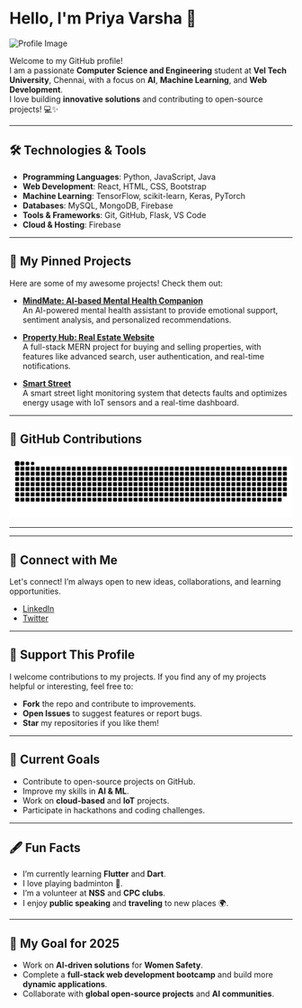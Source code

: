 # Hello, I'm Priya Varsha 👋

![Profile Image](https://github.com/P-PRIYA-VARSHA.png)

Welcome to my GitHub profile!  
I am a passionate **Computer Science and Engineering** student at **Vel Tech University**, Chennai, with a focus on **AI**, **Machine Learning**, and **Web Development**.  
I love building **innovative solutions** and contributing to open-source projects! 💻✨

---

## 🛠️ Technologies & Tools

- **Programming Languages**: Python, JavaScript, Java
- **Web Development**: React, HTML, CSS, Bootstrap
- **Machine Learning**: TensorFlow, scikit-learn, Keras, PyTorch
- **Databases**: MySQL, MongoDB, Firebase
- **Tools & Frameworks**: Git, GitHub, Flask, VS Code
- **Cloud & Hosting**: Firebase

---

## 📂 My Pinned Projects

Here are some of my awesome projects! Check them out:

- [**MindMate: AI-based Mental Health Companion**](https://github.com/P-PRIYA-VARSHA/VTU-Mental-Health-Application)  
   An AI-powered mental health assistant to provide emotional support, sentiment analysis, and personalized recommendations.

- [**Property Hub: Real Estate Website**](https://github.com/PRIYA-VARSHA/mern-estate)  
   A full-stack MERN project for buying and selling properties, with features like advanced search, user authentication, and real-time notifications.

- [**Smart Street**](https://github.com/P-PRIYA-VARSHA/SmartStreetWebsite)  
   A smart street light monitoring system that detects faults and optimizes energy usage with IoT sensors and a real-time dashboard.


---

## 🐍 GitHub Contributions

![GitHub Contribution Graph](https://github.com/Platane/snk/raw/output/github-contribution-grid-snake.svg)

---
---

## 🤝 Connect with Me

Let's connect! I’m always open to new ideas, collaborations, and learning opportunities.

- [LinkedIn](www.linkedin.com/in/p-priya-varsha)
- [Twitter](https://twitter.com/Priya_Varsha)


---

## 💬 Support This Profile

I welcome contributions to my projects. If you find any of my projects helpful or interesting, feel free to:

- **Fork** the repo and contribute to improvements.
- **Open Issues** to suggest features or report bugs.
- **Star** my repositories if you like them!

---

## 🎯 Current Goals

- Contribute to open-source projects on GitHub.
- Improve my skills in **AI & ML**.
- Work on **cloud-based** and **IoT** projects.
- Participate in hackathons and coding challenges.

---

## 🖋️ Fun Facts

- I’m currently learning **Flutter** and **Dart**.
- I love playing badminton 🏸.
- I’m a volunteer at **NSS** and **CPC clubs**.
- I enjoy **public speaking** and **traveling** to new places 🌍.

---





## 🎯 My Goal for 2025

- Work on **AI-driven solutions** for **Women Safety**.
- Complete a **full-stack web development bootcamp** and build more **dynamic applications**.
- Collaborate with **global open-source projects** and **AI communities**.
